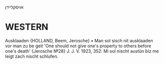 אויסקליידן

WESTERN
========

Ausklaaden {HOLLAND, Beem, Jerosche}
	•	Man sol sisch nit ausklaaden vor man zu be geit 'One should not give one's property to others before one's death' {Jerosche №28}
J. J. V. 1923, 352: Mi sol nischt austün biz me leigt zach nischt schlufen.